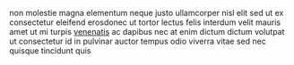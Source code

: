 non molestie magna elementum neque justo ullamcorper nisl elit sed ut ex
consectetur eleifend erosdonec ut tortor lectus felis interdum velit mauris
amet ut mi turpis [venenatis](generated_webpages/gravida3.md) ac dapibus nec at
enim dictum dictum volutpat ut consectetur id in pulvinar auctor tempus odio
viverra vitae sed nec quisque tincidunt quis